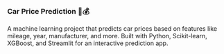 ### Car Price Prediction 🚗💰
A machine learning project that predicts car prices based on features like mileage, year, manufacturer, and more. Built with Python, Scikit-learn, XGBoost, and Streamlit for an interactive prediction app.
